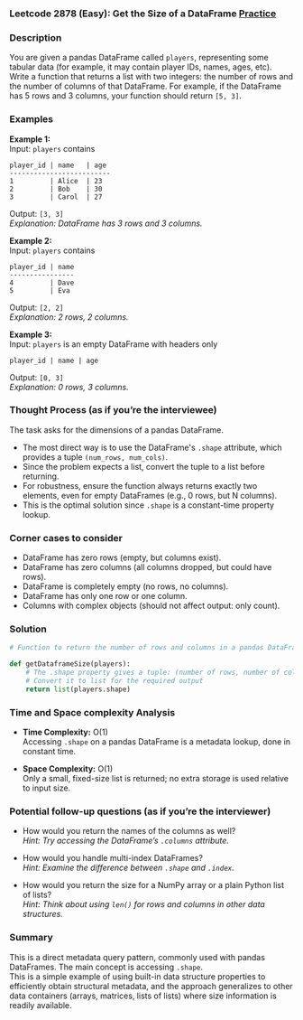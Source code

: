 ### Leetcode 2878 (Easy): Get the Size of a DataFrame [Practice](https://leetcode.com/problems/get-the-size-of-a-dataframe)

### Description  
You are given a pandas DataFrame called `players`, representing some tabular data (for example, it may contain player IDs, names, ages, etc). Write a function that returns a list with two integers: the number of rows and the number of columns of that DataFrame. For example, if the DataFrame has 5 rows and 3 columns, your function should return `[5, 3]`.

### Examples  

**Example 1:**  
Input: `players` contains  
```
player_id | name   | age
-------------------------
1         | Alice  | 23
2         | Bob    | 30
3         | Carol  | 27
```
Output: `[3, 3]`  
*Explanation: DataFrame has 3 rows and 3 columns.*

**Example 2:**  
Input: `players` contains  
```
player_id | name
----------------
4         | Dave
5         | Eva
```
Output: `[2, 2]`  
*Explanation: 2 rows, 2 columns.*

**Example 3:**  
Input: `players` is an empty DataFrame with headers only  
```
player_id | name | age
```
Output: `[0, 3]`  
*Explanation: 0 rows, 3 columns.*

### Thought Process (as if you’re the interviewee)  
The task asks for the dimensions of a pandas DataFrame.  
- The most direct way is to use the DataFrame's `.shape` attribute, which provides a tuple `(num_rows, num_cols)`.
- Since the problem expects a list, convert the tuple to a list before returning.
- For robustness, ensure the function always returns exactly two elements, even for empty DataFrames (e.g., 0 rows, but N columns).
- This is the optimal solution since `.shape` is a constant-time property lookup.

### Corner cases to consider  
- DataFrame has zero rows (empty, but columns exist).
- DataFrame has zero columns (all columns dropped, but could have rows).
- DataFrame is completely empty (no rows, no columns).
- DataFrame has only one row or one column.
- Columns with complex objects (should not affect output: only count).

### Solution

```python
# Function to return the number of rows and columns in a pandas DataFrame

def getDataframeSize(players):
    # The .shape property gives a tuple: (number of rows, number of columns)
    # Convert it to list for the required output
    return list(players.shape)
```

### Time and Space complexity Analysis  

- **Time Complexity:** O(1)  
  Accessing `.shape` on a pandas DataFrame is a metadata lookup, done in constant time.

- **Space Complexity:** O(1)  
  Only a small, fixed-size list is returned; no extra storage is used relative to input size.

### Potential follow-up questions (as if you’re the interviewer)  

- How would you return the names of the columns as well?  
  *Hint: Try accessing the DataFrame’s `.columns` attribute.*

- How would you handle multi-index DataFrames?  
  *Hint: Examine the difference between `.shape` and `.index`.*

- How would you return the size for a NumPy array or a plain Python list of lists?  
  *Hint: Think about using `len()` for rows and columns in other data structures.*

### Summary
This is a direct metadata query pattern, commonly used with pandas DataFrames.
The main concept is accessing `.shape`.   
This is a simple example of using built-in data structure properties to efficiently obtain structural metadata, and the approach generalizes to other data containers (arrays, matrices, lists of lists) where size information is readily available.